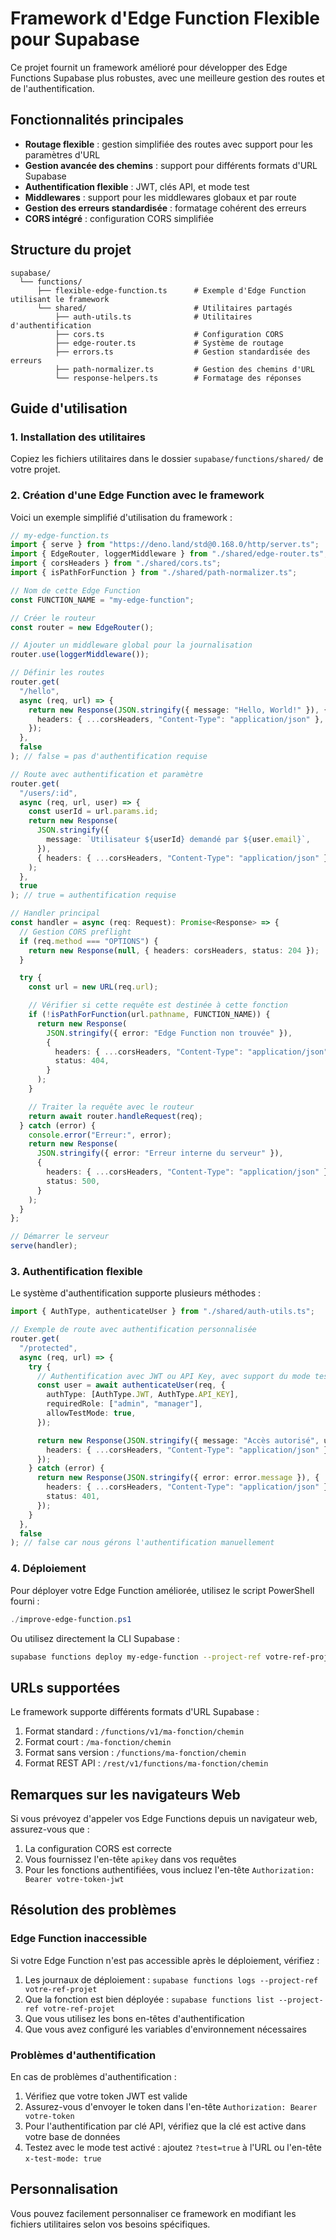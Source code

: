 # Framework d'Edge Function Flexible pour Supabase

Ce projet fournit un framework amélioré pour développer des Edge Functions Supabase plus robustes, avec une meilleure gestion des routes et de l'authentification.

## Fonctionnalités principales

- **Routage flexible** : gestion simplifiée des routes avec support pour les paramètres d'URL
- **Gestion avancée des chemins** : support pour différents formats d'URL Supabase
- **Authentification flexible** : JWT, clés API, et mode test
- **Middlewares** : support pour les middlewares globaux et par route
- **Gestion des erreurs standardisée** : formatage cohérent des erreurs
- **CORS intégré** : configuration CORS simplifiée

## Structure du projet

```
supabase/
  └── functions/
      ├── flexible-edge-function.ts      # Exemple d'Edge Function utilisant le framework
      └── shared/                        # Utilitaires partagés
          ├── auth-utils.ts              # Utilitaires d'authentification
          ├── cors.ts                    # Configuration CORS
          ├── edge-router.ts             # Système de routage
          ├── errors.ts                  # Gestion standardisée des erreurs
          ├── path-normalizer.ts         # Gestion des chemins d'URL
          └── response-helpers.ts        # Formatage des réponses
```

## Guide d'utilisation

### 1. Installation des utilitaires

Copiez les fichiers utilitaires dans le dossier `supabase/functions/shared/` de votre projet.

### 2. Création d'une Edge Function avec le framework

Voici un exemple simplifié d'utilisation du framework :

```typescript
// my-edge-function.ts
import { serve } from "https://deno.land/std@0.168.0/http/server.ts";
import { EdgeRouter, loggerMiddleware } from "./shared/edge-router.ts";
import { corsHeaders } from "./shared/cors.ts";
import { isPathForFunction } from "./shared/path-normalizer.ts";

// Nom de cette Edge Function
const FUNCTION_NAME = "my-edge-function";

// Créer le routeur
const router = new EdgeRouter();

// Ajouter un middleware global pour la journalisation
router.use(loggerMiddleware());

// Définir les routes
router.get(
  "/hello",
  async (req, url) => {
    return new Response(JSON.stringify({ message: "Hello, World!" }), {
      headers: { ...corsHeaders, "Content-Type": "application/json" },
    });
  },
  false
); // false = pas d'authentification requise

// Route avec authentification et paramètre
router.get(
  "/users/:id",
  async (req, url, user) => {
    const userId = url.params.id;
    return new Response(
      JSON.stringify({
        message: `Utilisateur ${userId} demandé par ${user.email}`,
      }),
      { headers: { ...corsHeaders, "Content-Type": "application/json" } }
    );
  },
  true
); // true = authentification requise

// Handler principal
const handler = async (req: Request): Promise<Response> => {
  // Gestion CORS preflight
  if (req.method === "OPTIONS") {
    return new Response(null, { headers: corsHeaders, status: 204 });
  }

  try {
    const url = new URL(req.url);

    // Vérifier si cette requête est destinée à cette fonction
    if (!isPathForFunction(url.pathname, FUNCTION_NAME)) {
      return new Response(
        JSON.stringify({ error: "Edge Function non trouvée" }),
        {
          headers: { ...corsHeaders, "Content-Type": "application/json" },
          status: 404,
        }
      );
    }

    // Traiter la requête avec le routeur
    return await router.handleRequest(req);
  } catch (error) {
    console.error("Erreur:", error);
    return new Response(
      JSON.stringify({ error: "Erreur interne du serveur" }),
      {
        headers: { ...corsHeaders, "Content-Type": "application/json" },
        status: 500,
      }
    );
  }
};

// Démarrer le serveur
serve(handler);
```

### 3. Authentification flexible

Le système d'authentification supporte plusieurs méthodes :

```typescript
import { AuthType, authenticateUser } from "./shared/auth-utils.ts";

// Exemple de route avec authentification personnalisée
router.get(
  "/protected",
  async (req, url) => {
    try {
      // Authentification avec JWT ou API Key, avec support du mode test
      const user = await authenticateUser(req, {
        authType: [AuthType.JWT, AuthType.API_KEY],
        requiredRole: ["admin", "manager"],
        allowTestMode: true,
      });

      return new Response(JSON.stringify({ message: "Accès autorisé", user }), {
        headers: { ...corsHeaders, "Content-Type": "application/json" },
      });
    } catch (error) {
      return new Response(JSON.stringify({ error: error.message }), {
        headers: { ...corsHeaders, "Content-Type": "application/json" },
        status: 401,
      });
    }
  },
  false
); // false car nous gérons l'authentification manuellement
```

### 4. Déploiement

Pour déployer votre Edge Function améliorée, utilisez le script PowerShell fourni :

```powershell
./improve-edge-function.ps1
```

Ou utilisez directement la CLI Supabase :

```bash
supabase functions deploy my-edge-function --project-ref votre-ref-projet
```

## URLs supportées

Le framework supporte différents formats d'URL Supabase :

1. Format standard : `/functions/v1/ma-fonction/chemin`
2. Format court : `/ma-fonction/chemin`
3. Format sans version : `/functions/ma-fonction/chemin`
4. Format REST API : `/rest/v1/functions/ma-fonction/chemin`

## Remarques sur les navigateurs Web

Si vous prévoyez d'appeler vos Edge Functions depuis un navigateur web, assurez-vous que :

1. La configuration CORS est correcte
2. Vous fournissez l'en-tête `apikey` dans vos requêtes
3. Pour les fonctions authentifiées, vous incluez l'en-tête `Authorization: Bearer votre-token-jwt`

## Résolution des problèmes

### Edge Function inaccessible

Si votre Edge Function n'est pas accessible après le déploiement, vérifiez :

1. Les journaux de déploiement : `supabase functions logs --project-ref votre-ref-projet`
2. Que la fonction est bien déployée : `supabase functions list --project-ref votre-ref-projet`
3. Que vous utilisez les bons en-têtes d'authentification
4. Que vous avez configuré les variables d'environnement nécessaires

### Problèmes d'authentification

En cas de problèmes d'authentification :

1. Vérifiez que votre token JWT est valide
2. Assurez-vous d'envoyer le token dans l'en-tête `Authorization: Bearer votre-token`
3. Pour l'authentification par clé API, vérifiez que la clé est active dans votre base de données
4. Testez avec le mode test activé : ajoutez `?test=true` à l'URL ou l'en-tête `x-test-mode: true`

## Personnalisation

Vous pouvez facilement personnaliser ce framework en modifiant les fichiers utilitaires selon vos besoins spécifiques.
